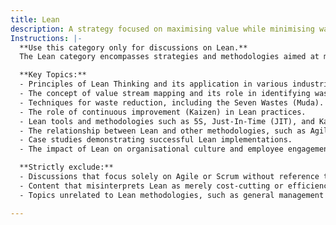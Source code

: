 ```yaml
---
title: Lean
description: A strategy focused on maximising value while minimising waste, originating from the Toyota Production System.
Instructions: |-
  **Use this category only for discussions on Lean.**  
  The Lean category encompasses strategies and methodologies aimed at maximising value while minimising waste, primarily derived from the principles of the Toyota Production System. This category focuses on the continuous improvement of processes, efficiency, and the elimination of non-value-adding activities.

  **Key Topics:**
  - Principles of Lean Thinking and its application in various industries.
  - The concept of value stream mapping and its role in identifying waste.
  - Techniques for waste reduction, including the Seven Wastes (Muda).
  - The role of continuous improvement (Kaizen) in Lean practices.
  - Lean tools and methodologies such as 5S, Just-In-Time (JIT), and Kanban.
  - The relationship between Lean and other methodologies, such as Agile and Six Sigma.
  - Case studies demonstrating successful Lean implementations.
  - The impact of Lean on organisational culture and employee engagement.

  **Strictly exclude:**
  - Discussions that focus solely on Agile or Scrum without reference to Lean principles.
  - Content that misinterprets Lean as merely cost-cutting or efficiency without considering value creation.
  - Topics unrelated to Lean methodologies, such as general management theories or unrelated business strategies.

---
```


